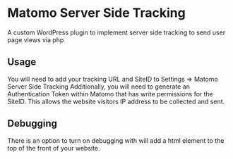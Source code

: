 # Matomo Server Side Tracking
A custom WordPress plugin to implement server side tracking to send user page views via php

## Usage
You will need to add your tracking URL and SiteID to Settings => Matomo Server Side Tracking
Additionally, you will need to generate an Authentication Token within Matomo that has write permissions for the SiteID. This allows the website visitors IP address to be collected and sent.

## Debugging
There is an option to turn on debugging with will add a html element to the top of the front of your website.